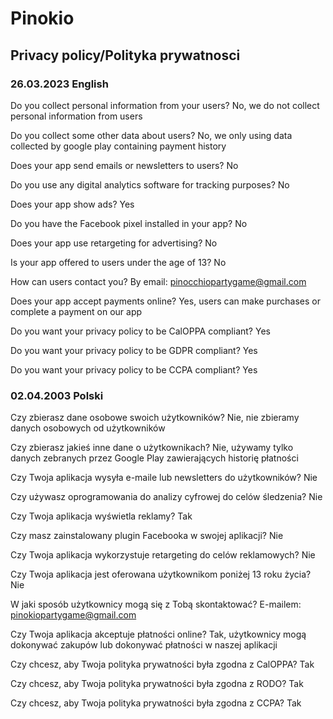 # Pinokio
## Privacy policy/Polityka prywatnosci

### 26.03.2023 English

Do you collect personal information from your users? 
No, we do not collect personal information from users

Do you collect some other data about users? 
No, we only using data collected by google play containing payment history

Does your app send emails or newsletters to users? 
No

Do you use any digital analytics software for tracking purposes? 
No

Does your app show ads? 
Yes

Do you have the Facebook pixel installed in your app? 
No

Does your app use retargeting for advertising? 
No

Is your app offered to users under the age of 13? 
No

How can users contact you? 
By email: pinocchiopartygame@gmail.com

Does your app accept payments online? 
Yes, users can make purchases or complete a payment on our app

Do you want your privacy policy to be CalOPPA compliant? 
Yes

Do you want your privacy policy to be GDPR compliant? 
Yes

Do you want your privacy policy to be CCPA compliant? 
Yes

### 02.04.2003 Polski

Czy zbierasz dane osobowe swoich użytkowników?
Nie, nie zbieramy danych osobowych od użytkowników

Czy zbierasz jakieś inne dane o użytkownikach?
Nie, używamy tylko danych zebranych przez Google Play zawierających historię płatności

Czy Twoja aplikacja wysyła e-maile lub newsletters do użytkowników?
Nie

Czy używasz oprogramowania do analizy cyfrowej do celów śledzenia?
Nie

Czy Twoja aplikacja wyświetla reklamy?
Tak

Czy masz zainstalowany plugin Facebooka w swojej aplikacji?
Nie

Czy Twoja aplikacja wykorzystuje retargeting do celów reklamowych?
Nie

Czy Twoja aplikacja jest oferowana użytkownikom poniżej 13 roku życia?
Nie

W jaki sposób użytkownicy mogą się z Tobą skontaktować?
E-mailem: pinokiopartygame@gmail.com

Czy Twoja aplikacja akceptuje płatności online?
Tak, użytkownicy mogą dokonywać zakupów lub dokonywać płatności w naszej aplikacji

Czy chcesz, aby Twoja polityka prywatności była zgodna z CalOPPA?
Tak

Czy chcesz, aby Twoja polityka prywatności była zgodna z RODO?
Tak

Czy chcesz, aby Twoja polityka prywatności była zgodna z CCPA?
Tak
